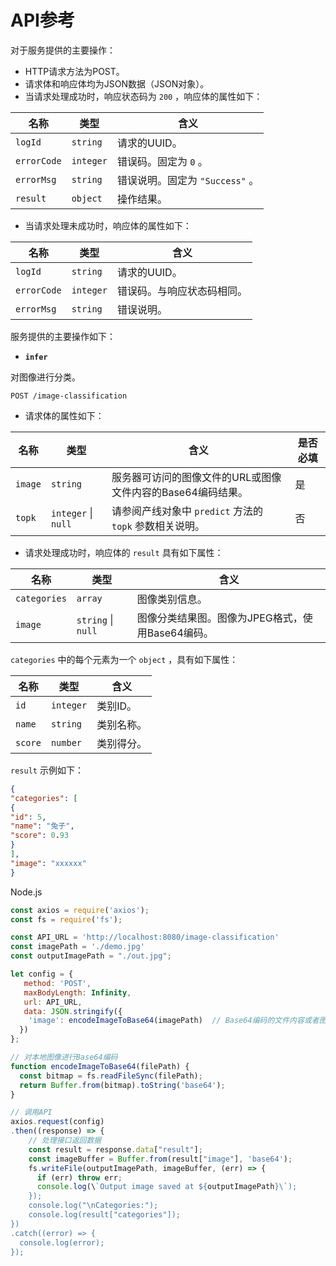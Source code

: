 
# API参考

对于服务提供的主要操作：

- HTTP请求方法为POST。
- 请求体和响应体均为JSON数据（JSON对象）。
- 当请求处理成功时，响应状态码为 `200` ，响应体的属性如下：

| 名称 | 类型 | 含义 |
| --- | --- | --- |
| `logId` | `string` | 请求的UUID。 |
| `errorCode` | `integer` | 错误码。固定为 `0` 。 |
| `errorMsg` | `string` | 错误说明。固定为 `"Success"` 。 |
| `result` | `object` | 操作结果。 |

- 当请求处理未成功时，响应体的属性如下：

| 名称 | 类型 | 含义 |
| --- | --- | --- |
| `logId` | `string` | 请求的UUID。 |
| `errorCode` | `integer` | 错误码。与响应状态码相同。 |
| `errorMsg` | `string` | 错误说明。 |

服务提供的主要操作如下：

- **`infer`**

对图像进行分类。

`POST /image-classification`

- 请求体的属性如下：

| 名称 | 类型 | 含义 | 是否必填 |
| --- | --- | --- | --- |
| `image` | `string` | 服务器可访问的图像文件的URL或图像文件内容的Base64编码结果。 | 是 |
| `topk` | `integer` \| `null` | 请参阅产线对象中 `predict` 方法的 `topk` 参数相关说明。 | 否 |

- 请求处理成功时，响应体的 `result` 具有如下属性：

| 名称 | 类型 | 含义 |
| --- | --- | --- |
| `categories` | `array` | 图像类别信息。 |
| `image` | `string` \| `null` | 图像分类结果图。图像为JPEG格式，使用Base64编码。 |

`categories` 中的每个元素为一个 `object` ，具有如下属性：

| 名称 | 类型 | 含义 |
| --- | --- | --- |
| `id` | `integer` | 类别ID。 |
| `name` | `string` | 类别名称。 |
| `score` | `number` | 类别得分。 |

`result` 示例如下：

```json
{
"categories": [
{
"id": 5,
"name": "兔子",
"score": 0.93
}
],
"image": "xxxxxx"
}
```

Node.js
```js
const axios = require('axios');
const fs = require('fs');

const API_URL = 'http://localhost:8080/image-classification'
const imagePath = './demo.jpg'
const outputImagePath = "./out.jpg";

let config = {
   method: 'POST',
   maxBodyLength: Infinity,
   url: API_URL,
   data: JSON.stringify({
    'image': encodeImageToBase64(imagePath)  // Base64编码的文件内容或者图像URL
  })
};

// 对本地图像进行Base64编码
function encodeImageToBase64(filePath) {
  const bitmap = fs.readFileSync(filePath);
  return Buffer.from(bitmap).toString('base64');
}

// 调用API
axios.request(config)
.then((response) => {
    // 处理接口返回数据
    const result = response.data["result"];
    const imageBuffer = Buffer.from(result["image"], 'base64');
    fs.writeFile(outputImagePath, imageBuffer, (err) => {
      if (err) throw err;
      console.log(\`Output image saved at ${outputImagePath}\`);
    });
    console.log("\nCategories:");
    console.log(result["categories"]);
})
.catch((error) => {
  console.log(error);
});
```
